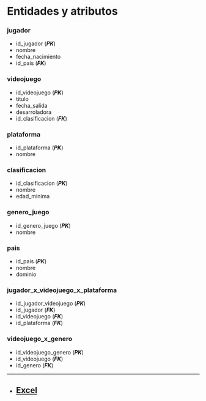 # Entidades y atributos

### jugador
- id_jugador (***PK***)
- nombre
- fecha_nacimiento
- id_pais (***FK***)

### videojuego
- id_videojuego (***PK***)
- titulo
- fecha_salida
- desarroladora
- id_clasificacion (***FK***)

### plataforma
- id_plataforma (***PK***)
- nombre

### clasificacion
- id_clasificacion (***PK***)
- nombre
- edad_minima

### genero_juego
- id_genero_juego (***PK***)
- nombre

### pais
- id_pais (***PK***)
- nombre
- dominio

### jugador_x_videojuego_x_plataforma
- id_jugador_videojuego (***PK***)
- id_jugador (***FK***)
- id_videojuego (***FK***)
- id_plataforma (***FK***)

### videojuego_x_genero
- id_videojuego_genero (***PK***)
- id_videojuego (***FK***)
- id_genero (***FK***)

--- 

- ## [Excel](https://docs.google.com/spreadsheets/d/1iJWvaynZF-utnOruJsoLUz4B2blfhnYsMQ9RsPtkxUk/edit?usp=sharing)